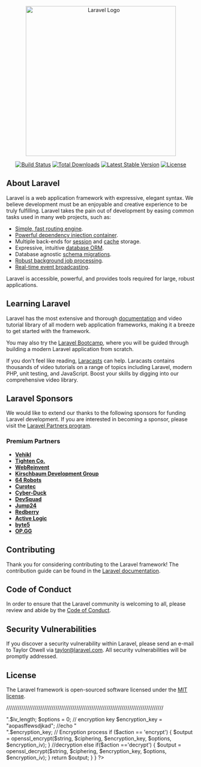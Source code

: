 <p align="center"><a href="https://laravel.com" target="_blank"><img src="https://raw.githubusercontent.com/laravel/art/master/logo-lockup/5%20SVG/2%20CMYK/1%20Full%20Color/laravel-logolockup-cmyk-red.svg" width="400" alt="Laravel Logo"></a></p>

<p align="center">
<a href="https://github.com/laravel/framework/actions"><img src="https://github.com/laravel/framework/workflows/tests/badge.svg" alt="Build Status"></a>
<a href="https://packagist.org/packages/laravel/framework"><img src="https://img.shields.io/packagist/dt/laravel/framework" alt="Total Downloads"></a>
<a href="https://packagist.org/packages/laravel/framework"><img src="https://img.shields.io/packagist/v/laravel/framework" alt="Latest Stable Version"></a>
<a href="https://packagist.org/packages/laravel/framework"><img src="https://img.shields.io/packagist/l/laravel/framework" alt="License"></a>
</p>

## About Laravel

Laravel is a web application framework with expressive, elegant syntax. We believe development must be an enjoyable and creative experience to be truly fulfilling. Laravel takes the pain out of development by easing common tasks used in many web projects, such as:

- [Simple, fast routing engine](https://laravel.com/docs/routing).
- [Powerful dependency injection container](https://laravel.com/docs/container).
- Multiple back-ends for [session](https://laravel.com/docs/session) and [cache](https://laravel.com/docs/cache) storage.
- Expressive, intuitive [database ORM](https://laravel.com/docs/eloquent).
- Database agnostic [schema migrations](https://laravel.com/docs/migrations).
- [Robust background job processing](https://laravel.com/docs/queues).
- [Real-time event broadcasting](https://laravel.com/docs/broadcasting).

Laravel is accessible, powerful, and provides tools required for large, robust applications.

## Learning Laravel

Laravel has the most extensive and thorough [documentation](https://laravel.com/docs) and video tutorial library of all modern web application frameworks, making it a breeze to get started with the framework.

You may also try the [Laravel Bootcamp](https://bootcamp.laravel.com), where you will be guided through building a modern Laravel application from scratch.

If you don't feel like reading, [Laracasts](https://laracasts.com) can help. Laracasts contains thousands of video tutorials on a range of topics including Laravel, modern PHP, unit testing, and JavaScript. Boost your skills by digging into our comprehensive video library.

## Laravel Sponsors

We would like to extend our thanks to the following sponsors for funding Laravel development. If you are interested in becoming a sponsor, please visit the [Laravel Partners program](https://partners.laravel.com).

### Premium Partners

- **[Vehikl](https://vehikl.com/)**
- **[Tighten Co.](https://tighten.co)**
- **[WebReinvent](https://webreinvent.com/)**
- **[Kirschbaum Development Group](https://kirschbaumdevelopment.com)**
- **[64 Robots](https://64robots.com)**
- **[Curotec](https://www.curotec.com/services/technologies/laravel/)**
- **[Cyber-Duck](https://cyber-duck.co.uk)**
- **[DevSquad](https://devsquad.com/hire-laravel-developers)**
- **[Jump24](https://jump24.co.uk)**
- **[Redberry](https://redberry.international/laravel/)**
- **[Active Logic](https://activelogic.com)**
- **[byte5](https://byte5.de)**
- **[OP.GG](https://op.gg)**

## Contributing

Thank you for considering contributing to the Laravel framework! The contribution guide can be found in the [Laravel documentation](https://laravel.com/docs/contributions).

## Code of Conduct

In order to ensure that the Laravel community is welcoming to all, please review and abide by the [Code of Conduct](https://laravel.com/docs/contributions#code-of-conduct).

## Security Vulnerabilities

If you discover a security vulnerability within Laravel, please send an e-mail to Taylor Otwell via [taylor@laravel.com](mailto:taylor@laravel.com). All security vulnerabilities will be promptly addressed.

## License

The Laravel framework is open-sourced software licensed under the [MIT license](https://opensource.org/licenses/MIT).













///////////////////////////////////////////////////////////////////////////////////

<?php

namespace App\Helpers;

class EncryptionDecryptionHelper{



    public static function encryptData($data){
        $output = false;
        $cipher_method = 'AES-256-CBC';
        $encryption_iv = '3751f5684539a8b6';
        $options = 0;
        $encryption_key = "ajjasdfjasdjlad";
        $output = openssl_encrypt($data, $cipher_method, $encryption_key, $options, $encryption_iv);
        return $output;

    }

    public static function decryptData($data){
        $output = false;
        $cipher_method = 'AES-256-CBC';
        $encryption_iv = '3751f5684539a8b6';
        $options = 0;
        $encryption_key = "ajjasdfjasdjlad";
        $output = openssl_decrypt($data, $cipher_method, $encryption_key, $options, $encryption_iv);
        return $output;
    }


    public static function encdecId($string,$action)
    {
        $output = false;

        //cipher method
        $ciphering = "BF-CBC";

        
        $encryption_iv = "8ZtyeBqt";
        //echo "</br>".$iv_length;
        $options = 0;

        

        // encryption key
        $encryption_key = "aopasffewsdjkad";
        //echo "</br>".$encryption_key;

        // Encryption process
        if ($action == 'encrypt')
        {
            $output = openssl_encrypt($string, $ciphering,
	        $encryption_key, $options, $encryption_iv);
        }
        //decryption 
        else if($action =='decrypt')
        {
            $output = openssl_decrypt($string, $ciphering,
	                    $encryption_key, $options, $encryption_iv);

        }
       
        return $output;
    }
}    

?>
